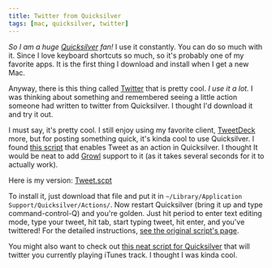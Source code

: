 ```yaml
---
title: Twitter from Quicksilver
tags: [mac, quicksilver, twitter]
---
```


*So I am a huge [Quicksilver](http://blacktree.com) fan!* I use it constantly. You can do so much with it. Since I love keyboard shortcuts so much, so it's probably one of my favorite apps. It is the first thing I download and install when I get a new Mac.

Anyway, there is this thing called [Twitter](http://twitter.com/samsoffes) that is pretty cool. *I use it a lot.* I was thinking about something and remembered seeing a little action someone had written to twitter from Quicksilver. I thought I'd download it and try it out.

I must say, it's pretty cool. I still enjoy using my favorite client, [TweetDeck](http://tweetdeck.com) more, but for posting something quick, it's kinda cool to use Quicksilver. I found [this script](http://blog.codahale.com/2007/01/15/tweet-twitter-quicksilver/) that enables Tweet as an action in Quicksilver. I thought It would be neat to add [Growl](http://growl.info) support to it (as it takes several seconds for it to actually work).

Here is my version: [Tweet.scpt](http://assets.samsoffes.com/files/Tweet.scpt)

To install it, just download that file and put it in `~/Library/Application Support/Quicksilver/Actions/`. Now restart Quicksilver (bring it up and type command-control-Q) and you're golden. Just hit period to enter text editing mode, type your tweet, hit tab, start typing tweet, hit enter, and you've twittered! For the detailed instructions, [see the original script's page](http://blog.codahale.com/2007/01/15/tweet-twitter-quicksilver).

You might also want to check out [this neat script for Quicksilver](http://tint.de/twitunes-applescript) that will twitter you currently playing iTunes track. I thought I was kinda cool.
